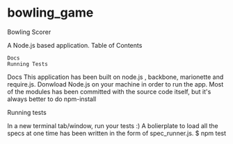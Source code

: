# bowling_game
Bowling Scorer

A Node.js based application.
Table of Contents

    Docs
    Running Tests

Docs
This application has been built on node.js , backbone, marionette and require.js.
Donwload Node.js on your machine in order to run the app.
Most of the modules has been committed with the source code itself, but it's always better to do npm-install

Running tests

In a new terminal tab/window, run your tests :)
A bolierplate to load all the specs at one time has been written in the form of spec_runner.js.
$ npm test
